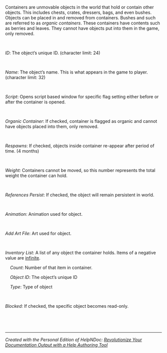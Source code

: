 # 

&nbsp;

Containers are unmovable objects in the world that hold or contain other objects. This includes chests, crates, dressers, bags, and even bushes. Objects can be placed in and removed from containers. Bushes and such are referred to as *organic containers*. These containers have contents such as berries and leaves. They cannot have objects put into them in the game, only removed.

&nbsp;

*ID*: The object’s unique ID. (character limit: 24)

&nbsp;

*Name*: The object’s name. This is what appears in the game to player. (character limit: 32)

&nbsp;

*Script*: Opens script based window for specific flag setting either before or after the container is opened.

&nbsp;

*Organic Container*: If checked, container is flagged as organic and cannot have objects placed into them, only removed.

&nbsp;

*Respawns*: If checked, objects inside container re-appear after period of time. (4 months)

&nbsp;

*Weight:* Containers cannot be moved, so this number represents the total weight the container can hold.

&nbsp;

*References Persist*: If checked, the object will remain persistent in world.

&nbsp;

*Animation*: Animation used for object.

&nbsp;

*Add Art File*: Art used for object.

&nbsp;

*Inventory List*: A list of any object the container holds. Items of a negative value are [infinite](<InfiniteInventoryItems.md>).

&nbsp; &nbsp; *Count*: Number of that item in container.

&nbsp; &nbsp; *Object ID*: The object’s unique ID

&nbsp; &nbsp; *Type*: Type of object

&nbsp;

*Blocked:* If checked, the specific object becomes read-only.

&nbsp;

&nbsp;


***
_Created with the Personal Edition of HelpNDoc: [Revolutionize Your Documentation Output with a Help Authoring Tool](<https://www.helpauthoringsoftware.com>)_
